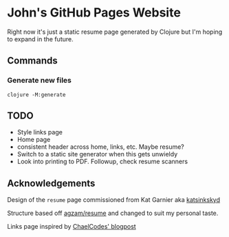 # John's GitHub Pages Website

Right now it's just a static resume page generated by Clojure but I'm
hoping to expand in the future.


## Commands

### Generate new files

    clojure -M:generate


## TODO
- Style links page
- Home page
- consistent header across home, links, etc. Maybe resume?
- Switch to a static site generator when this gets unwieldy
- Look into printing to PDF. Followup, check resume scanners


## Acknowledgements

Design of the `resume` page commissioned from Kat Garnier aka
[katsinkskyd](https://github.com/katsinskyd)

Structure based off [agzam/resume](https://github.com/agzam/resume)
and changed to suit my personal taste.

Links page inspired by [ChaelCodes' blogpost](https://www.chael.codes/2023/10/04/jekyll-links-page.html)
